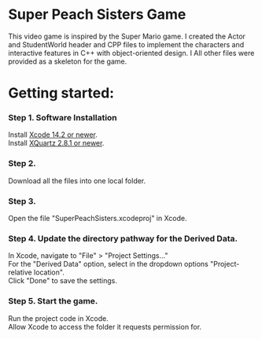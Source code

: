 # Super Peach Sisters Game
This video game is inspired by the Super Mario game. I created the Actor and StudentWorld header and CPP files to implement the characters and interactive features in C++ with object-oriented design. I All other files were provided as a skeleton for the game.

# Getting started:
### Step 1. Software Installation
Install [Xcode 14.2 or newer](https://developer.apple.com/download/all/?q=xcode).  
Install [XQuartz 2.8.1 or newer](https://www.xquartz.org/releases/index.html).

### Step 2.
Download all the files into one local folder.

### Step 3.
Open the file "SuperPeachSisters.xcodeproj" in Xcode.

### Step 4. Update the directory pathway for the Derived Data.
In Xcode, navigate to "File" > "Project Settings..."  
For the "Derived Data" option, select in the dropdown options "Project-relative location".  
Click "Done" to save the settings.

### Step 5. Start the game.
Run the project code in Xcode.  
Allow Xcode to access the folder it requests permission for.
